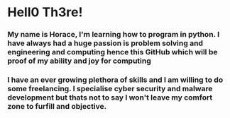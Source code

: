# Hell0 Th3re!

### My name is Horace, I'm learning how to program in python. I have always had a huge passion is problem solving and engineering and computing hence this GitHub which will be proof of my ability and joy for computing

### I have an ever growing plethora of skills and I am willing to do some freelancing. I specialise cyber security and malware development but thats not to say I won't leave my comfort zone to furfill and objective.

<!--
**horacegill/horacegill** is a ✨ _special_ ✨ repository because its `README.md` (this file) appears on your GitHub profile.

Here are some ideas to get you started:

- 🔭 I’m currently working on ...
- 🌱 I’m currently learning ...
- 👯 I’m looking to collaborate on ...
- 🤔 I’m looking for help with ...
- 💬 Ask me about ...
- 📫 How to reach me: ...
- 😄 Pronouns: ...
- ⚡ Fun fact: ...
-->
